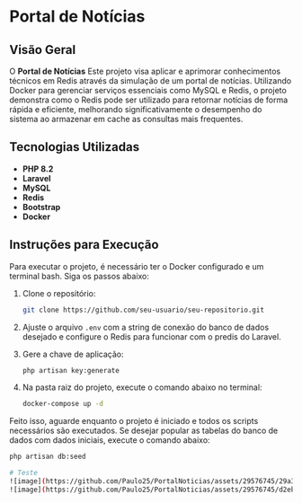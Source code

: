 # Portal de Notícias

## Visão Geral

O **Portal de Notícias** Este projeto visa aplicar e aprimorar conhecimentos técnicos em Redis através da simulação de um portal de notícias. Utilizando Docker para gerenciar serviços essenciais como MySQL e Redis, o projeto demonstra como o Redis pode ser utilizado para retornar notícias de forma rápida e eficiente, melhorando significativamente o desempenho do sistema ao armazenar em cache as consultas mais frequentes.

## Tecnologias Utilizadas

- **PHP 8.2**
- **Laravel**
- **MySQL**
- **Redis**
- **Bootstrap**
- **Docker**

## Instruções para Execução

Para executar o projeto, é necessário ter o Docker configurado e um terminal bash. Siga os passos abaixo:

1. Clone o repositório:
    ```bash
    git clone https://github.com/seu-usuario/seu-repositorio.git
    ```

2. Ajuste o arquivo `.env` com a string de conexão do banco de dados desejado e configure o Redis para funcionar com o predis do Laravel.

3. Gere a chave de aplicação:
    ```bash
    php artisan key:generate
    ```

4. Na pasta raiz do projeto, execute o comando abaixo no terminal:
    ```bash
    docker-compose up -d
    ```

Feito isso, aguarde enquanto o projeto é iniciado e todos os scripts necessários são executados. Se desejar popular as tabelas do banco de dados com dados iniciais, execute o comando abaixo:
```bash
php artisan db:seed

# Teste
![image](https://github.com/Paulo25/PortalNoticias/assets/29576745/29a3a217-e1bb-4d00-87c9-d3dd3862181d)
![image](https://github.com/Paulo25/PortalNoticias/assets/29576745/d2ebbb34-20f9-43ff-92a2-013c49bc8675)


